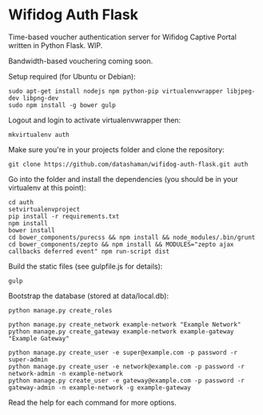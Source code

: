 Wifidog Auth Flask
==================

Time-based voucher authentication server for Wifidog Captive Portal written in Python Flask. WIP.

Bandwidth-based vouchering coming soon.

Setup required (for Ubuntu or Debian):

    sudo apt-get install nodejs npm python-pip virtualenvwrapper libjpeg-dev libpng-dev
    sudo npm install -g bower gulp

Logout and login to activate virtualenvwrapper then:

    mkvirtualenv auth

Make sure you're in your projects folder and clone the repository:

    git clone https://github.com/datashaman/wifidog-auth-flask.git auth

Go into the folder and install the dependencies (you should be in your virtualenv at this point):

    cd auth
    setvirtualenvproject
    pip install -r requirements.txt
    npm install
    bower install
	cd bower_components/purecss && npm install && node_modules/.bin/grunt
	cd bower_components/zepto && npm install && MODULES="zepto ajax callbacks deferred event" npm run-script dist

Build the static files (see gulpfile.js for details):

	gulp

Bootstrap the database (stored at data/local.db):

    python manage.py create_roles

    python manage.py create_network example-network "Example Network"
    python manage.py create_gateway example-network example-gateway "Example Gateway"

    python manage.py create_user -e super@example.com -p password -r super-admin
    python manage.py create_user -e network@example.com -p password -r network-admin -n example-network
    python manage.py create_user -e gateway@example.com -p password -r gateway-admin -n example-network -g example-gateway

Read the help for each command for more options.
